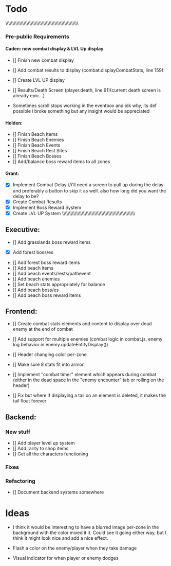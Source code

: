 
# Todo

\\\\\\\\\\\\\\\\\\\\\\\\\\\\\\\\\\\\\\\\\\\\\\\\\\\\\\\\\\\\\\\\\\\\\\\\\\\\\\\\\\\\\\\\\\\\\\\\\\\\\\\\
### Pre-public Requirements

#### Caden: new combat display & LVL Up display
* [] Finish new combat display
* [] Add combat results to display (combat.displayCombatStats, line 159)
* [] Create LVL UP display
* [] Results/Death Screen (player.death, line 91)(current death screen is already epic...)

* Sometimes scroll stops working in the eventbox and idk why, its def possible i broke something but any insight would be appreciated
#### Holden:
* [] Finish Beach Items
* [] Finish Beach Enemies
* [] Finish Beach Events
* [] Finish Beach Rest Sites
* [] Finish Beach Bosses
* [] Add/balance boss reward items to all zones
#### Grant:
* [x] Implement Combat Delay  //i'll need a screen to pull up during the delay and preferably a button to skip it as well. also how long did you want the delay to be?
* [x] Create Combat Results
* [x] Implement Boss Reward System
* [x] Create LVL UP System
\\\\\\\\\\\\\\\\\\\\\\\\\\\\\\\\\\\\\\\\\\\\\\\\\\\\\\\\\\\\\\\\\\\\\\\\\\\\\\\\\\\\\\\\\\\\\\\\\\\\\\\\

## Executive:
* [] Add grasslands boss reward items
* [x] Add forest boss/es
* [] Add forest boss reward items
* [] Add beach items
* [] Add beach events/rests/pathevent
* [] Add beach enemies
* [] Set beach stats appropriately for balance
* [] Add beach boss/es
* [] Add beach boss reward items

## Frontend:
* [] Create combat stats elements and content to display over dead enemy at the end of combat

* [] Add support for multiple enemies (combat logic in combat.js, enemy log behavior in enemy.updateEntityDisplay())
* [] Header changing color per-zone
* [] Make sure 8 stats fit into armor
* [] Implement "combat timer" element which appears during combat (either in the dead space in the "enemy encounter" tab or rolling on the header)
* [] Fix but where if displaying a tail on an element is deleted, it makes the tail float forever

## Backend:

### New stuff
* [] Add player level up system
* [] Add rarity to shop items
* [] Get all the characters functioning

### Fixes

### Refactoring
* [] Document backend systems somewhere



# Ideas
* I think it would be interesting to have a blurred image per-zone in the background with the color mixed it it. Could see it going either way, but I think it might look nice and add a nice effect.

* Flash a color on the enemy/player when they take damage
* Visual indicator for when player or enemy dodges

